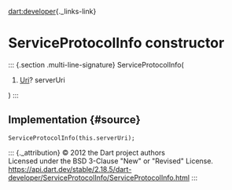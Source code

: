 [dart:developer](../../dart-developer/dart-developer-library){._links-link}

ServiceProtocolInfo constructor
===============================

::: {.section .multi-line-signature}
ServiceProtocolInfo(

1.  [Uri](../../dart-core/uri-class)? serverUri

)
:::

Implementation {#source}
--------------

``` {.language-dart data-language="dart"}
ServiceProtocolInfo(this.serverUri);
```

::: {._attribution}
© 2012 the Dart project authors\
Licensed under the BSD 3-Clause \"New\" or \"Revised\" License.\
<https://api.dart.dev/stable/2.18.5/dart-developer/ServiceProtocolInfo/ServiceProtocolInfo.html>
:::
